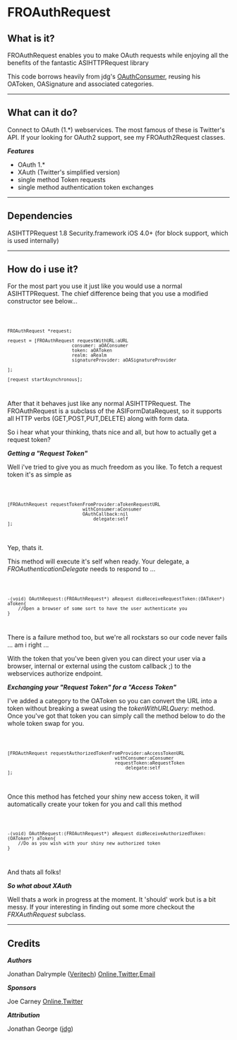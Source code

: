 **FROAuthRequest**
===================

What is it?
----------------
FROAuthRequest enables you to make OAuth requests while enjoying all the benefits of the fantastic ASIHTTPRequest library

This code borrows heavily from jdg's [OAuthConsumer](https://github.com/jdg/oauthconsumer), reusing his OAToken, OASignature and associated categories.

---

What can it do?
---------------
Connect to OAuth (1.*) webservices. The most famous of these is Twitter's API. If your looking for OAuth2 support, see my FROAuth2Request classes.

***Features***

* OAuth 1.*
* XAuth (Twitter's simplified version)
* single method Token requests
* single method authentication token exchanges

---

Dependencies
------------
ASIHTTPRequest 1.8
Security.framework
iOS 4.0+ (for block support, which is used internally)

---

How do i use it?
----------------

For the most part you use it just like you would use a normal ASIHTTPRequest.
The chief difference being that you use a modified constructor see below...

<code>
	
	FROAuthRequest *request;
	
	request = [FROAuthRequest requestWithURL:aURL
							consumer: aOAConsumer
							token: aOAToken
							realm: aRealm
							signatureProvider: aOASignatureProvider
		
	];
	
	[request startAsynchronous];
</code>

After that it behaves just like any normal ASIHTTPRequest. The FROAuthRequest is a subclass of the ASIFormDataRequest,
so it supports all HTTP verbs (GET,POST,PUT,DELETE) along with form data.

So i hear what your thinking, thats nice and all, but how to actually get a request token?

***Getting a "Request Token"***

Well i've tried to give you as much freedom as you like. To fetch a request token it's as simple as

<code>
	
	[FROAuthRequest requestTokenFromProvider:aTokenRequestURL
								withConsumer:aConsumer
								OAuthCallback:nil
									delegate:self
	];
	
</code>

Yep, thats it.

This method will execute it's self when ready. Your delegate, a *FROAuthenticationDelegate* needs to respond to ...

<code>

	-(void) OAuthRequest:(FROAuthRequest*) aRequest didReceiveRequestToken:(OAToken*) aToken{
		//Open a browser of some sort to have the user authenticate you
	}

</code>

There is a failure method too, but we're all rockstars so our code never fails ... am i right ...

With the token that you've been given you can direct your user via a browser, internal or external using the custom callback ;) to the webservices authorize endpoint.

***Exchanging your "Request Token" for a "Access Token"***

I've added a category to the OAToken so you can convert the URL into a token without breaking a sweat using the *tokenWithURLQuery:* method.
Once you've got that token you can simply call the method below to do the whole token swap for you.

<code>
	
	[FROAuthRequest requestAuthorizedTokenFromProvider:aAccessTokenURL
	 										withConsumer:aConsumer
	 										requestToken:aRequestToken
	 											delegate:self
	];
	
</code>

Once this method has fetched your shiny new access token, it will automatically create your token for you and call this method

<code>
	
	-(void) OAuthRequest:(FROAuthRequest*) aRequest didReceiveAuthorizedToken:(OAToken*) aToken{
		//Do as you wish with your shiny new authorized token
	}	
	
</code>

And thats all folks!

***So what about XAuth***

Well thats a work in progress at the moment. It 'should' work but is a bit messy. If your interesting in finding out some more checkout the *FRXAuthRequest* subclass.

---

Credits
------------
***Authors***

Jonathan Dalrymple	([Veritech][jonathanGithub]) 	[Online][jonathanWeb],[Twitter][jonathanTwitter],[Email][jonathanEmail]

***Sponsors***

Joe Carney											[Online][joesWeb],[Twitter][joesTwitter]

***Attribution***

Jonathan George 	([jdg][jonathanGGithub])

<!-- Links -->
[joesWeb]: http://northoftheweb.com
[joesTwitter]: http://twitter.com/joe_carney

[jonathanWeb]: http://float-right.co.uk
[jonathanTwitter]: http://twitter.com/veritech
[jonathanGithub]: http://github.com/veritech
[jonathanEmail]: mailto:jonathan@float-right.co.uk

[jonathanGGithub]: http://github.com/jdg





